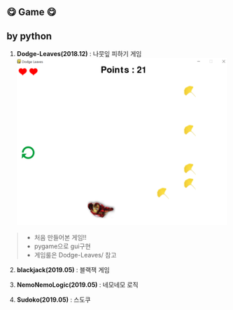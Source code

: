 ## 😋 Game 😋

by python
---
1. **Dodge-Leaves(2018.12)** : 나뭇잎 피하기 게임
![게임 플레이 이미지](/Dodge-Leaves/image/Dodge_Leaves_play_image.png)
  > - 처음 만들어본 게임!!  
  > - pygame으로 gui구현
  > - 게임룰은 Dodge-Leaves/ 참고
   
  
2. **blackjack(2019.05)** : 블랙잭 게임  

3. **NemoNemoLogic(2019.05)** : 네모네모 로직  

4. **Sudoko(2019.05)** : 스도쿠
